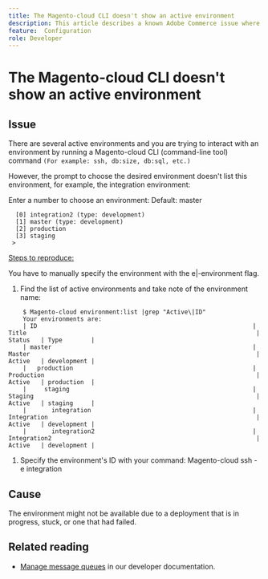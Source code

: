 ```yaml
---
title: The Magento-cloud CLI doesn't show an active environment
description: This article describes a known Adobe Commerce issue where the Magento-cloud CLI (command-line tool) doesn't show an active environment. 
feature:  Configuration
role: Developer
---
```


# The Magento-cloud CLI doesn't show an active environment

## Issue

There are several active environments and you are trying to interact with an environment by running a Magento-cloud CLI (command-line tool) command `(For example: ssh, db:size, db:sql, etc.)`

However, the prompt to choose the desired environment doesn't list this environment, for example, the integration environment:

Enter a number to choose an environment:
Default: master

```
  [0] integration2 (type: development)
  [1] master (type: development)
  [2] production
  [3] staging
 >
```

<u>Steps to reproduce:</u>

You have to manually specify the environment with the e|-environment flag.

1. Find the list of active environments and take note of the environment name:

```
    $ Magento-cloud environment:list |grep "Active\|ID"
    Your environments are:
    | ID                                                            | Title                                                                | Status   | Type        |
    | master                                                        | Master                                                               | Active   | development |
    |   production                                                  | Production                                                           | Active   | production  |
    |     staging                                                   | Staging                                                              | Active   | staging     |
    |       integration                                             | Integration                                                          | Active   | development |
    |       integration2                                            | Integration2                                                         | Active   | development |
```

1. Specify the environment's ID with your command:
Magento-cloud ssh -e integration

## Cause

The environment might not be available due to a deployment that is in progress, stuck, or one that had failed.

## Related reading

* [Manage message queues](https://devdocs.magento.com/guides/v2.4/config-guide/mq/manage-message-queues.html) in our developer documentation.
